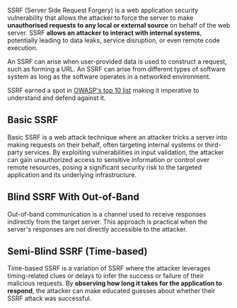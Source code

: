 SSRF (Server Side Request Forgery) is a web application security vulnerability that allows the attacker to force the server to make **unauthorised requests to any local or external source** on behalf of the web server. SSRF **allows an attacker to interact with internal systems**, potentially leading to data leaks, service disruption, or even remote code execution.

An SSRF can arise when user-provided data is used to construct a request, such as forming a URL. An SSRF can arise from different types of software system as long as the software operates in a networked environment.

SSRF earned a spot in [OWASP's top 10 list](https://owasp.org/Top10/A10_2021-Server-Side_Request_Forgery_%28SSRF%29/) making it imperative to understand and defend against it.

## Basic SSRF
﻿Basic SSRF is a web attack technique where an attacker tricks a server into making requests on their behalf, often targeting internal systems or third-party services. By exploiting vulnerabilities in input validation, the attacker can gain unauthorized access to sensitive information or control over remote resources, posing a significant security risk to the targeted application and its underlying infrastructure.
## Blind SSRF With Out-of-Band
Out-of-band communication is a channel used to receive responses indirectly from the target server. This approach is practical when the server's responses are not directly accessible to the attacker.
## Semi-Blind SSRF (Time-based)  
Time-based SSRF is a variation of SSRF where the attacker leverages timing-related clues or delays to infer the success or failure of their malicious requests. By **observing how long it takes for the application to respond**, the attacker can make educated guesses about whether their SSRF attack was successful.